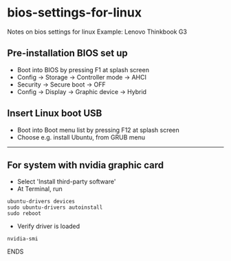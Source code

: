# bios-settings-for-linux
Notes on bios settings for linux 
Example: Lenovo Thinkbook G3

## Pre-installation BIOS set up
- Boot into BIOS by pressing F1 at splash screen
- Config -> Storage -> Controller mode -> AHCI
- Security -> Secure boot -> OFF
- Config -> Display -> Graphic device -> Hybrid

## Insert Linux boot USB 
- Boot into Boot menu list by pressing F12 at splash screen
- Choose e.g. install Ubuntu, from GRUB menu

----- 
## For system with nvidia graphic card
- Select 'Install third-party software'
- At Terminal, run
```
ubuntu-drivers devices
sudo ubuntu-drivers autoinstall
sudo reboot
```

- Verify driver is loaded
```
nvidia-smi
```


ENDS
